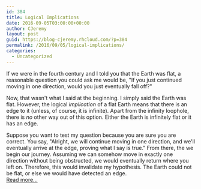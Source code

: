 ```yaml
---
id: 384
title: Logical Implications
date: 2016-09-05T03:00:00+00:00
author: CJeremy
layout: post
guid: https://blog-cjeremy.rhcloud.com/?p=384
permalink: /2016/09/05/logical-implications/
categories:
  - Uncategorized
---
```

If we were in the fourth century and I told you that the Earth was flat, a reasonable question you could ask me would be, "If you just continued moving in one direction, would you just eventually fall off?"

Now, that wasn't what I said at the beginning. I simply said the Earth was flat. However, the logical _implication_ of a flat Earth means that there is an edge to it (unless, of course, it is infinite). Apart from the infinity loophole, there is _no_ other way out of this option. Either the Earth is infinitely flat or it has an edge.

Suppose you want to test my question because you are sure you are correct. You say, "Alright, we will continue moving in one direction, and we'll eventually arrive at the edge, proving what I say is true." From there, the we begin our journey. Assuming we can somehow move in exactly one direction without being obstructed, we would eventually return where you left on. Therefore, this would invalidate my hypothesis. The Earth could not be flat, or else we would have detected an edge. <span class="post-teaser-more">&nbsp;<br /><a href="http://blog-cjeremy.rhcloud.com/2016/09/05/logical-implications/" title="Permanent Link: Logical Implications" rel="bookmark">Read more...</br></span></p>
